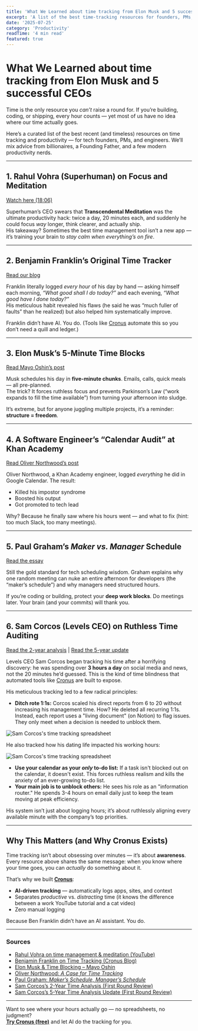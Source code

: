 ```yaml
---
title: 'What We Learned about time tracking from Elon Musk and 5 successful CEOs'
excerpt: 'A list of the best time-tracking resources for founders, PMs, and engineers.'
date: '2025-07-25'
category: 'Productivity'
readTime: '4 min read'
featured: true
---
```


# What We Learned about time tracking from Elon Musk and 5 successful CEOs

Time is the only resource you _can’t_ raise a round for. If you’re building, coding, or shipping, every hour counts — yet most of us have no idea where our time actually goes.

Here’s a curated list of the best recent (and timeless) resources on time tracking and productivity — for tech founders, PMs, and engineers. We’ll mix advice from billionaires, a Founding Father, and a few modern productivity nerds.

---

## 1. Rahul Vohra (Superhuman) on Focus and Meditation

[Watch here (18:06)](https://www.youtube.com/watch?v=0igjSRZyX-w&t=1086s)

Superhuman’s CEO swears that **Transcendental Meditation** was the ultimate productivity hack: twice a day, 20 minutes each, and suddenly he could focus _way_ longer, think clearer, and actually ship.  
His takeaway? Sometimes the best time management tool isn’t a new app — it’s training your brain to _stay calm when everything’s on fire_.

---

## 2. Benjamin Franklin’s Original Time Tracker

[Read our blog](https://cronushq.com/blog/benjamin-franklin-on-time-tracking)

Franklin literally logged _every hour_ of his day by hand — asking himself each morning, _“What good shall I do today?”_ and each evening, _“What good have I done today?”_  
His meticulous habit revealed his flaws (he said he was “much fuller of faults” than he realized) but also helped him systematically improve.

Franklin didn’t have AI. You do. (Tools like [Cronus](https://cronushq.com) automate this so you don’t need a quill and ledger.)

---

## 3. Elon Musk’s 5-Minute Time Blocks

[Read Mayo Oshin’s post](https://www.mayooshin.com/time-blocking-elon-musk-manage-time)

Musk schedules his day in **five-minute chunks**. Emails, calls, quick meals — all pre-planned.  
The trick? It forces ruthless focus and prevents Parkinson’s Law (“work expands to fill the time available”) from turning your afternoon into sludge.

It’s extreme, but for anyone juggling multiple projects, it’s a reminder: **structure = freedom**.

---

## 4. A Software Engineer’s “Calendar Audit” at Khan Academy

[Read Oliver Northwood’s post](https://blog.khanacademy.org/a-case-for-time-tracking-data-driven-time-management/)

Oliver Northwood, a Khan Academy engineer, logged _everything_ he did in Google Calendar. The result:

- Killed his impostor syndrome
- Boosted his output
- Got promoted to tech lead

Why? Because he finally saw where his hours went — and what to fix (hint: too much Slack, too many meetings).

---

## 5. Paul Graham’s _Maker vs. Manager_ Schedule

[Read the essay](http://www.paulgraham.com/makersschedule.html)

Still the gold standard for tech scheduling wisdom. Graham explains why one random meeting can nuke an entire afternoon for developers (the “maker’s schedule”) and why managers need structured hours.

If you’re coding or building, protect your **deep work blocks**. Do meetings later. Your brain (and your commits) will thank you.

---

## 6. Sam Corcos (Levels CEO) on Ruthless Time Auditing

[Read the 2-year analysis](https://review.firstround.com/an-exact-breakdown-of-how-one-ceo-spent-his-first-two-years-of-company-building/) | [Read the 5-year update](https://review.firstround.com/how-i-spent-17784-hours-in-5-years-as-a-startup-founder/)

Levels CEO Sam Corcos began tracking his time after a horrifying discovery: he was spending over **3 hours a day** on social media and news, not the 20 minutes he’d guessed. This is the kind of time blindness that automated tools like [Cronus](https://cronushq.com) are built to expose.

His meticulous tracking led to a few radical principles:

- **Ditch rote 1:1s:** Corcos scaled his direct reports from 6 to 20 without increasing his management time. How? He deleted all recurring 1:1s. Instead, each report uses a "living document" (on Notion) to flag issues. They only meet when a decision is needed to unblock them.

![Sam Corcos's time tracking spreadsheet](/blog/sam-time.png)

He also tracked how his dating life impacted his working hours:

![Sam Corcos's time tracking spreadsheet](/blog/sam-gf.png)

- **Use your calendar as your _only_ to-do list:** If a task isn't blocked out on the calendar, it doesn't exist. This forces ruthless realism and kills the anxiety of an ever-growing to-do list.
- **Your main job is to unblock others:** He sees his role as an "information router." He spends 3-4 hours on email daily just to keep the team moving at peak efficiency.

His system isn’t just about logging hours; it’s about ruthlessly aligning every available minute with the company’s top priorities.

---

## Why This Matters (and Why Cronus Exists)

Time tracking isn’t about obsessing over minutes — it’s about **awareness**. Every resource above shares the same message: when you know where your time goes, you can _actually_ do something about it.

That’s why we built [**Cronus**](https://cronushq.com):

- **AI-driven tracking** — automatically logs apps, sites, and context
- Separates _productive_ vs. _distracting_ time (it knows the difference between a work YouTube tutorial and a cat video)
- Zero manual logging

Because Ben Franklin didn’t have an AI assistant. You do.

---

### Sources

- [Rahul Vohra on time management & meditation (YouTube)](https://www.youtube.com/watch?v=0igjSRZyX-w&t=1086s)
- [Benjamin Franklin on Time Tracking (Cronus Blog)](https://cronushq.com/blog/benjamin-franklin-on-time-tracking)
- [Elon Musk & Time Blocking – Mayo Oshin](https://www.mayooshin.com/time-blocking-elon-musk-manage-time)
- [Oliver Northwood: _A Case for Time Tracking_](https://blog.khanacademy.org/a-case-for-time-tracking-data-driven-time-management/)
- [Paul Graham: _Maker’s Schedule, Manager’s Schedule_](http://www.paulgraham.com/makersschedule.html)
- [Sam Corcos’s 2-Year Time Analysis (First Round Review)](https://review.firstround.com/an-exact-breakdown-of-how-one-ceo-spent-his-first-two-years-of-company-building/)
- [Sam Corcos’s 5-Year Time Analysis Update (First Round Review)](https://review.firstround.com/how-i-spent-17784-hours-in-5-years-as-a-startup-founder/)

---

Want to see where your hours actually go — no spreadsheets, no judgment?  
[**Try Cronus (free)**](https://cronushq.com) and let AI do the tracking for you.
